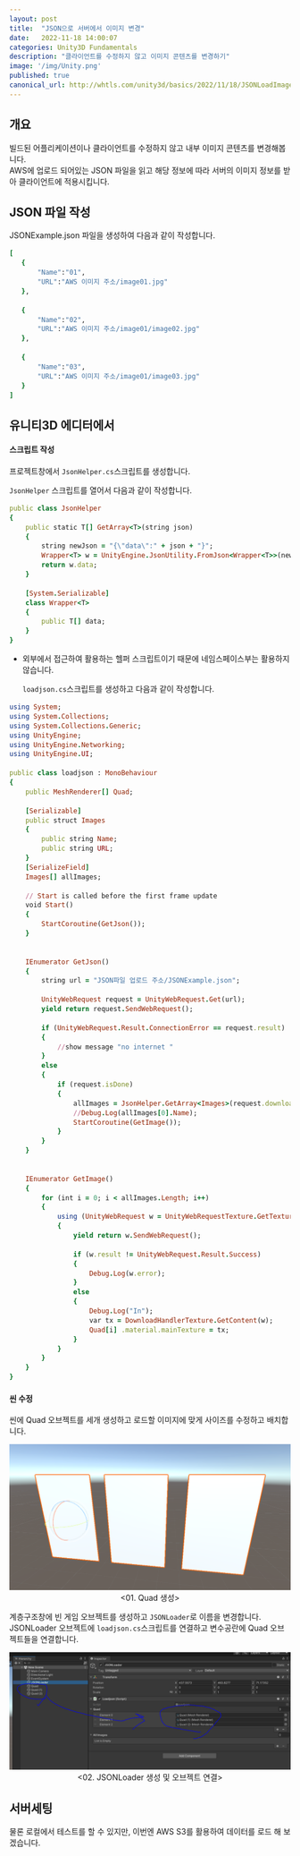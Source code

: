 ```yaml
---
layout: post
title:  "JSON으로 서버에서 이미지 변경"
date:   2022-11-18 14:00:07
categories: Unity3D Fundamentals
description: "클라이언트를 수정하지 않고 이미지 콘텐츠를 변경하기"
image: '/img/Unity.png'
published: true
canonical_url: http://whtls.com/unity3d/basics/2022/11/18/JSONLoadImage/
---
```


## 개요
빌드된 어플리케이션이나 클라이언트를 수정하지 않고 내부 이미지 콘텐츠를 변경해봅니다.  
AWS에 업로드 되어있는 JSON 파일을 읽고 해당 정보에 따라 서버의 이미지 정보를 받아 클라이언트에 적용시킵니다.  
  
  
## JSON 파일 작성
  
JSONExample.json 파일을 생성하여 다음과 같이 작성합니다.    
  
```ruby
[
   {
       "Name":"01",
       "URL":"AWS 이미지 주소/image01.jpg"
   },

   {
       "Name":"02",
       "URL":"AWS 이미지 주소/image01/image02.jpg"
   },

   {
       "Name":"03",
       "URL":"AWS 이미지 주소/image01/image03.jpg"
   }
]
```
  
## 유니티3D 에디터에서  
#### 스크립트 작성
프로젝트창에서 `JsonHelper.cs`스크립트를 생성합니다.
  
`JsonHelper` 스크립트를 열어서 다음과 같이 작성합니다.  

```ruby
public class JsonHelper
{
	public static T[] GetArray<T>(string json)
	{
		string newJson = "{\"data\":" + json + "}";
		Wrapper<T> w = UnityEngine.JsonUtility.FromJson<Wrapper<T>>(newJson);
		return w.data;
	}

	[System.Serializable]
	class Wrapper<T>
	{
		public T[] data;
	}
}
```
  
* 외부에서 접근하여 활용하는 헬퍼 스크립트이기 때문에 네임스페이스부는 활용하지 않습니다.  
  
  
  `loadjson.cs`스크립트를 생성하고 다음과 같이 작성합니다.  
  
```ruby
using System;
using System.Collections;
using System.Collections.Generic;
using UnityEngine;
using UnityEngine.Networking;
using UnityEngine.UI;

public class loadjson : MonoBehaviour
{
	public MeshRenderer[] Quad;

	[Serializable]
	public struct Images
    {
		public string Name;
		public string URL;
    }
	[SerializeField]
	Images[] allImages;

	// Start is called before the first frame update
	void Start()
    {
		StartCoroutine(GetJson());
    }


	IEnumerator GetJson()
	{
		string url = "JSON파일 업로드 주소/JSONExample.json";

		UnityWebRequest request = UnityWebRequest.Get(url);
		yield return request.SendWebRequest();

		if (UnityWebRequest.Result.ConnectionError == request.result)
		{
			//show message "no internet "
		}
		else
		{
			if (request.isDone)
			{
				allImages = JsonHelper.GetArray<Images>(request.downloadHandler.text);
				//Debug.Log(allImages[0].Name);
				StartCoroutine(GetImage());
			}
		}
	}


	IEnumerator GetImage()
	{
		for (int i = 0; i < allImages.Length; i++)
		{
			using (UnityWebRequest w = UnityWebRequestTexture.GetTexture(allImages[i].URL))
            {
				yield return w.SendWebRequest();

				if (w.result != UnityWebRequest.Result.Success)
				{
					Debug.Log(w.error);
				}
				else
				{
					Debug.Log("In");
					var tx = DownloadHandlerTexture.GetContent(w);
					Quad[i] .material.mainTexture = tx;
				}
			}
		}
	}
}
```

#### 씬 수정
  
씬에 Quad 오브젝트를 세개 생성하고 로드할 이미지에 맞게 사이즈를 수정하고 배치합니다.  
  
<p align="center"><img src="/img/UnityFundamental/JSONLoadImage/1.PNG"><br/>
<01. Quad 생성></p>  
  
  
계층구조창에 빈 게임 오브젝트를 생성하고 `JSONLoader`로 이름을 변경합니다.  
JSONLoader 오브젝트에 `loadjson.cs`스크립트를 연결하고 변수공란에 Quad 오브젝트들을 연결합니다.  
  
<p align="center"><img src="/img/UnityFundamental/JSONLoadImage/2.PNG"><br/>
<02. JSONLoader 생성 및 오브젝트 연결></p>   
  
## 서버세팅  
  
물론 로컬에서 테스트를 할 수 있지만, 이번엔 AWS S3를 활용하여 데이터를 로드 해 보겠습니다.  
